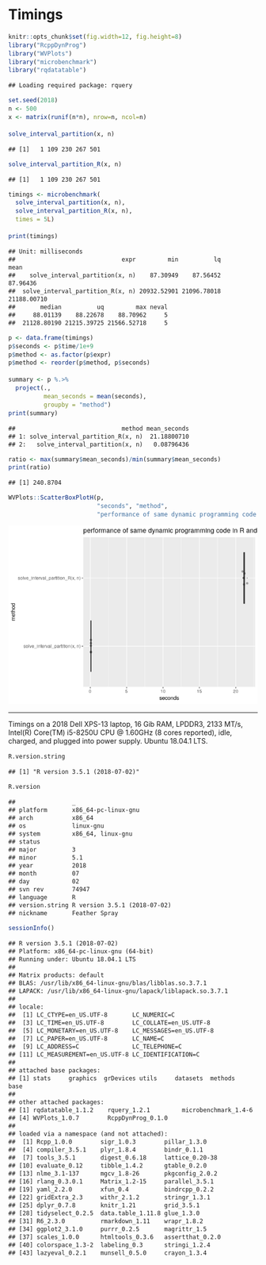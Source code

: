 Timings
================

``` r
knitr::opts_chunk$set(fig.width=12, fig.height=8) 
library("RcppDynProg")
library("WVPlots")
library("microbenchmark")
library("rqdatatable")
```

    ## Loading required package: rquery

``` r
set.seed(2018)
n <- 500
x <- matrix(runif(n*n), nrow=n, ncol=n)

solve_interval_partition(x, n)
```

    ## [1]   1 109 230 267 501

``` r
solve_interval_partition_R(x, n)
```

    ## [1]   1 109 230 267 501

``` r
timings <- microbenchmark(
  solve_interval_partition(x, n),
  solve_interval_partition_R(x, n),
  times = 5L)

print(timings)
```

    ## Unit: milliseconds
    ##                              expr         min          lq        mean
    ##    solve_interval_partition(x, n)    87.30949    87.56452    87.96436
    ##  solve_interval_partition_R(x, n) 20932.52901 21096.78018 21188.00710
    ##       median          uq         max neval
    ##     88.01139    88.22678    88.70962     5
    ##  21128.80190 21215.39725 21566.52718     5

``` r
p <- data.frame(timings)
p$seconds <- p$time/1e+9
p$method <- as.factor(p$expr)
p$method <- reorder(p$method, p$seconds)

summary <- p %.>%
  project(., 
          mean_seconds = mean(seconds),
          groupby = "method")
print(summary)
```

    ##                              method mean_seconds
    ## 1: solve_interval_partition_R(x, n)  21.18800710
    ## 2:   solve_interval_partition(x, n)   0.08796436

``` r
ratio <- max(summary$mean_seconds)/min(summary$mean_seconds)
print(ratio)
```

    ## [1] 240.8704

``` r
WVPlots::ScatterBoxPlotH(p, 
                         "seconds", "method", 
                         "performance of same dynamic programming code in R and Rcpp (C++)")
```

![](Timings_files/figure-markdown_github/unnamed-chunk-1-1.png)

------------------------------------------------------------------------

Timings on a 2018 Dell XPS-13 laptop, 16 Gib RAM, LPDDR3, 2133 MT/s, Intel(R) Core(TM) i5-8250U CPU @ 1.60GHz (8 cores reported), idle, charged, and plugged into power supply. Ubuntu 18.04.1 LTS.

``` r
R.version.string
```

    ## [1] "R version 3.5.1 (2018-07-02)"

``` r
R.version
```

    ##                _                           
    ## platform       x86_64-pc-linux-gnu         
    ## arch           x86_64                      
    ## os             linux-gnu                   
    ## system         x86_64, linux-gnu           
    ## status                                     
    ## major          3                           
    ## minor          5.1                         
    ## year           2018                        
    ## month          07                          
    ## day            02                          
    ## svn rev        74947                       
    ## language       R                           
    ## version.string R version 3.5.1 (2018-07-02)
    ## nickname       Feather Spray

``` r
sessionInfo()
```

    ## R version 3.5.1 (2018-07-02)
    ## Platform: x86_64-pc-linux-gnu (64-bit)
    ## Running under: Ubuntu 18.04.1 LTS
    ## 
    ## Matrix products: default
    ## BLAS: /usr/lib/x86_64-linux-gnu/blas/libblas.so.3.7.1
    ## LAPACK: /usr/lib/x86_64-linux-gnu/lapack/liblapack.so.3.7.1
    ## 
    ## locale:
    ##  [1] LC_CTYPE=en_US.UTF-8       LC_NUMERIC=C              
    ##  [3] LC_TIME=en_US.UTF-8        LC_COLLATE=en_US.UTF-8    
    ##  [5] LC_MONETARY=en_US.UTF-8    LC_MESSAGES=en_US.UTF-8   
    ##  [7] LC_PAPER=en_US.UTF-8       LC_NAME=C                 
    ##  [9] LC_ADDRESS=C               LC_TELEPHONE=C            
    ## [11] LC_MEASUREMENT=en_US.UTF-8 LC_IDENTIFICATION=C       
    ## 
    ## attached base packages:
    ## [1] stats     graphics  grDevices utils     datasets  methods   base     
    ## 
    ## other attached packages:
    ## [1] rqdatatable_1.1.2    rquery_1.2.1         microbenchmark_1.4-6
    ## [4] WVPlots_1.0.7        RcppDynProg_0.1.0   
    ## 
    ## loaded via a namespace (and not attached):
    ##  [1] Rcpp_1.0.0        sigr_1.0.3        pillar_1.3.0     
    ##  [4] compiler_3.5.1    plyr_1.8.4        bindr_0.1.1      
    ##  [7] tools_3.5.1       digest_0.6.18     lattice_0.20-38  
    ## [10] evaluate_0.12     tibble_1.4.2      gtable_0.2.0     
    ## [13] nlme_3.1-137      mgcv_1.8-26       pkgconfig_2.0.2  
    ## [16] rlang_0.3.0.1     Matrix_1.2-15     parallel_3.5.1   
    ## [19] yaml_2.2.0        xfun_0.4          bindrcpp_0.2.2   
    ## [22] gridExtra_2.3     withr_2.1.2       stringr_1.3.1    
    ## [25] dplyr_0.7.8       knitr_1.21        grid_3.5.1       
    ## [28] tidyselect_0.2.5  data.table_1.11.8 glue_1.3.0       
    ## [31] R6_2.3.0          rmarkdown_1.11    wrapr_1.8.2      
    ## [34] ggplot2_3.1.0     purrr_0.2.5       magrittr_1.5     
    ## [37] scales_1.0.0      htmltools_0.3.6   assertthat_0.2.0 
    ## [40] colorspace_1.3-2  labeling_0.3      stringi_1.2.4    
    ## [43] lazyeval_0.2.1    munsell_0.5.0     crayon_1.3.4
